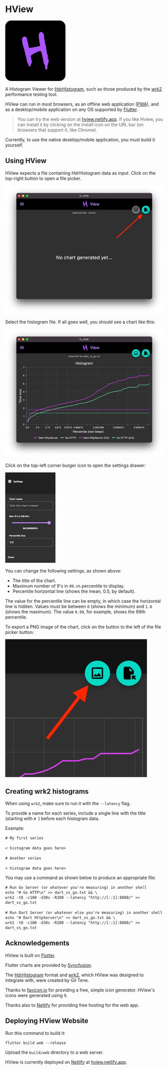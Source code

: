 # HView

![HView Logo](web/icons/android-chrome-192x192.png)

A Histogram Viewer for [HdrHistogram](http://hdrhistogram.org/), such as those produced by the
[wrk2](https://github.com/giltene/wrk2) performance testing tool.

HView can run in most browsers, as an offline web application ([PWA](https://web.dev/progressive-web-apps/)),
and as a desktop/mobile application on any OS supported by
[Flutter](https://flutter.dev/).

> You can try the web version at [hview.netlify.app](https://hview.netlify.app/).
> If you like Hview, you can install it by clicking on the install icon on the URL bar
> (on browsers that support it, like Chrome).

Currently, to use the native desktop/mobile application, you must build it yourself.

## Using HView

HView expects a file containing HdrHistogram data as input. Click on the top-right button to open a file picker.

![Open file](docs/open_file.png)

Select the histogram file. If all goes well, you should see a chart like this:

![Example Chart - Go VS Dart HTTP Server](docs/go_vs_dart_chart.png)

Click on the top-left corner burger icon to open the settings drawer:

![Settings screen](docs/settings.png)

You can change the following settings, as shown above:

* The title of the chart.
* Maximum number of 9's in `99.n%` percentile to display.
* Percentile horizontal line (shows the mean, 0.5, by default).

The value for the percentile line can be empty, in which case the horizontal line is hidden.
Values must be between `0` (shows the minimum) and `1.0` (shows the maximum).
The value `0.99`, for example, shows the 99th percentile.

To export a PNG image of the chart, click on the button to the left of the file picker button:

![Export image](docs/export_image.png)

## Creating wrk2 histograms

When using `wrk2`, make sure to run it with the `--latency` flag.

To provide a name for each series, include a single line with the title (starting with `# `) before each histogram data.

Example:

```
# My first series

< histogram data goes here>

# Another series

< histogram data goes here>
```

You may use a command as shown below to produce an appropriate file:

```shell
# Run Go Server (or whatever you're measuring) in another shell
echo "# Go HTTP\n" >> dart_vs_go.txt && \
wrk2 -t8 -c100 -d30s -R200 --latency "http://[::1]:8080/" >> dart_vs_go.txt

# Run Dart Server (or whatever else you're measuring) in another shell
echo "# Dart HttpServer\n" >> dart_vs_go.txt && \
wrk2 -t8 -c100 -d30s -R200 --latency "http://[::1]:8080/" >> dart_vs_go.txt
```

## Acknowledgements

HView is built on [Flutter](https://flutter.dev/).

Flutter charts are provided by [Syncfusion](https://help.syncfusion.com/flutter/cartesian-charts/).

The [HdrHistogram](http://hdrhistogram.org/) format and [wrk2](https://github.com/giltene/wrk2), which HView was
designed
to integrate with, were created by Gil Tene.

Thanks to [favicon.io](https://favicon.io/favicon-generator/) for providing a free, simple icon generator.
HView's icons were generated using it.

Thanks also to [Netlify](https://www.netlify.com/) for providing free hosting for the web app.

## Deploying HView Website

Run this command to build it:

```shell
flutter build web --release
```

Upload the `build/web` directory to a web server.

HView is currently deployed on [Netlify](https://www.netlify.com/) at
[hview.netlify.app](https://hview.netlify.app/).
